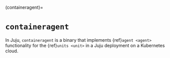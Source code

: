 (containeragent)=
# `containeragent`

In Juju, `containeragent` is a binary that implements {ref}`agent <agent>` functionality for the {ref}`units <unit>` in a Juju deployment on a Kubernetes cloud.
